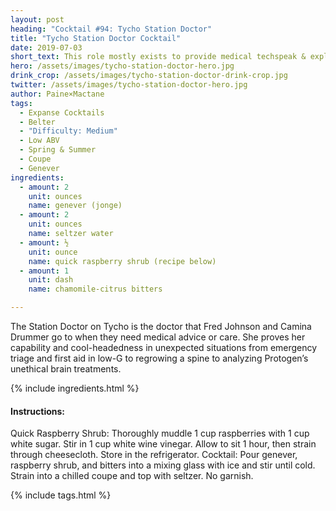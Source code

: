 ```yaml
---
layout: post
heading: "Cocktail #94: Tycho Station Doctor"
title: "Tycho Station Doctor Cocktail"
date: 2019-07-03
short_text: This role mostly exists to provide medical techspeak & explanation, but Tannis Burnett delivers it all with such personality & style, she becomes a full-fledged character anyway. A treat to watch!
hero: /assets/images/tycho-station-doctor-hero.jpg
drink_crop: /assets/images/tycho-station-doctor-drink-crop.jpg
twitter: /assets/images/tycho-station-doctor-hero.jpg
author: Paine×Mactane
tags: 
  - Expanse Cocktails
  - Belter 
  - "Difficulty: Medium"
  - Low ABV 
  - Spring & Summer
  - Coupe
  - Genever
ingredients:
  - amount: 2
    unit: ounces
    name: genever (jonge)
  - amount: 2
    unit: ounces
    name: seltzer water
  - amount: ½
    unit: ounce
    name: quick raspberry shrub (recipe below)
  - amount: 1
    unit: dash
    name: chamomile-citrus bitters

---
```


The Station Doctor on Tycho is the doctor that Fred Johnson and Camina Drummer go to when they need medical advice or care. She proves her capability and cool-headedness in unexpected situations from emergency triage and first aid in low-G to regrowing a spine to analyzing Protogen’s unethical brain treatments. 

{% include ingredients.html %}

#### Instructions:

Quick Raspberry Shrub: Thoroughly muddle 1 cup raspberries with 1 cup white sugar. Stir in 1 cup white wine vinegar. Allow to sit 1 hour, then strain through cheesecloth. Store in the refrigerator.
Cocktail: Pour genever, raspberry shrub, and bitters into a mixing glass with ice and stir until cold. Strain into a chilled coupe and top with seltzer. No garnish.

{% include tags.html %}
